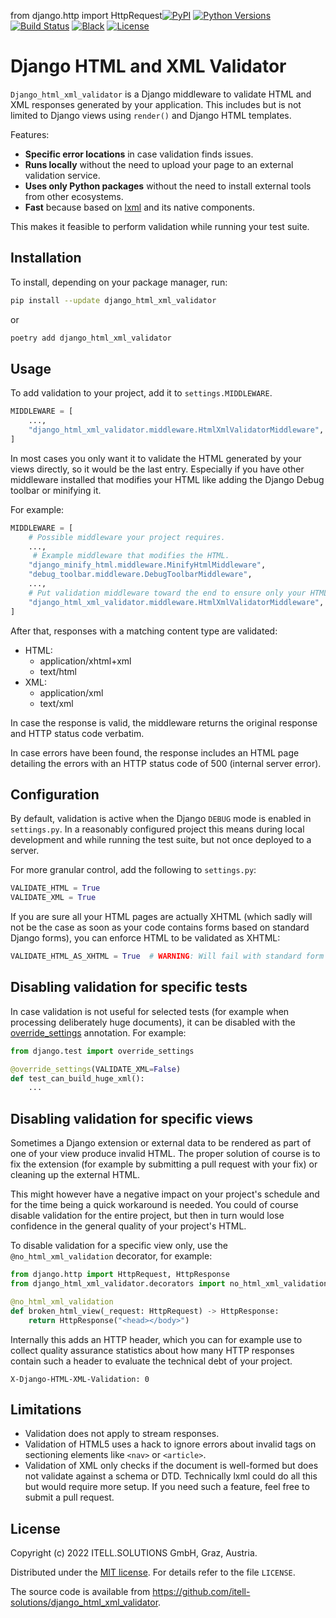 from django.http import HttpRequest[![PyPI](https://img.shields.io/pypi/v/django_html_xml_validator)](https://pypi.org/project/django_html_xml_validator/)
[![Python Versions](https://img.shields.io/pypi/pyversions/django_html_xml_validator.svg)](https://www.python.org/downloads/)
[![Build Status](https://github.com/itell-solutions/django_html_xml_validator/actions/workflows/build.yaml/badge.svg)](https://github.com/itell-solutions/django_html_xml_validator/actions/workflows/build.yaml)
[![Black](https://img.shields.io/badge/code%20style-black-000000.svg)](https://github.com/psf/black)
[![License](https://img.shields.io/github/license/itell-solutions/django_html_xml_validator)](https://opensource.org/licenses/MIT)

# Django HTML and XML Validator

`Django_html_xml_validator` is a Django middleware to validate HTML and XML
responses generated by your application. This includes but is not limited to
Django views using `render()` and Django HTML templates.

Features:

- **Specific error locations** in case validation finds issues.
- **Runs locally** without the need to upload your page to an external
  validation service.
- **Uses only Python packages** without the need to install external tools
  from other ecosystems.
- **Fast** because based on [lxml](https://lxml.de/) and its native components.

This makes it feasible to perform validation while running your test suite.

## Installation

To install, depending on your package manager, run:

```bash
pip install --update django_html_xml_validator
```

or

```bash
poetry add django_html_xml_validator
```

## Usage

To add validation to your project, add it to `settings.MIDDLEWARE`.

```python
MIDDLEWARE = [
    ...,
    "django_html_xml_validator.middleware.HtmlXmlValidatorMiddleware",
]
```

In most cases you only want it to validate the HTML generated by your views
directly, so it would be the last entry. Especially if you have other
middleware installed that modifies your HTML like adding the Django Debug
toolbar or minifying it.

For example:

```python
MIDDLEWARE = [
    # Possible middleware your project requires.
    ...,
     # Example middleware that modifies the HTML.
    "django_minify_html.middleware.MinifyHtmlMiddleware",
    "debug_toolbar.middleware.DebugToolbarMiddleware",
    ...,
    # Put validation middleware toward the end to ensure only your HTML/XML is validated.
    "django_html_xml_validator.middleware.HtmlXmlValidatorMiddleware",
]
```

After that, responses with a matching content type are validated:

- HTML:
  - application/xhtml+xml
  - text/html
- XML:
  - application/xml
  - text/xml

In case the response is valid, the middleware returns the original response
and HTTP status code verbatim.

In case errors have been found, the response includes an HTML page detailing
the errors with an HTTP status code of 500 (internal server error).

## Configuration

By default, validation is active when the Django `DEBUG` mode is enabled in
`settings.py`. In a reasonably configured project this means during local
development and while running the test suite, but not once deployed to a
server.

For more granular control, add the following to `settings.py`:

```python
VALIDATE_HTML = True
VALIDATE_XML = True
```

If you are sure all your HTML pages are actually XHTML (which sadly will not
be the case as soon as your code contains forms based on standard Django
forms), you can enforce HTML to be validated as XHTML:

```python
VALIDATE_HTML_AS_XHTML = True  # WARNING: Will fail with standard form templates
```

## Disabling validation for specific tests

In case validation is not useful for selected tests (for example when
processing deliberately huge documents), it can be disabled with the
[override_settings](https://docs.djangoproject.com/en/4.0/topics/testing/tools/#django.test.override_settings)
annotation. For example:

```python
from django.test import override_settings

@override_settings(VALIDATE_XML=False)
def test_can_build_huge_xml():
    ...
```

## Disabling validation for specific views

Sometimes a Django extension or external data to be rendered as part of one of
your view produce invalid HTML. The proper solution of course is to fix the
extension (for example by submitting a pull request with your fix) or cleaning
up the external HTML.

This might however have a negative impact on your project's schedule and for
the time being a quick workaround is needed. You could of course disable
validation for the entire project, but then in turn would lose confidence in
the general quality of your project's HTML.

To disable validation for a specific view only, use the
`@no_html_xml_validation` decorator, for example:

```python
from django.http import HttpRequest, HttpResponse
from django_html_xml_validator.decorators import no_html_xml_validation

@no_html_xml_validation
def broken_html_view(_request: HttpRequest) -> HttpResponse:
    return HttpResponse("<head></body>")
```

Internally this adds an HTTP header, which you can for example use to
collect quality assurance statistics about how many HTTP responses contain
such a header to evaluate the technical debt of your project.

```
X-Django-HTML-XML-Validation: 0
```

## Limitations

- Validation does not apply to stream responses.
- Validation of HTML5 uses a hack to ignore errors about invalid tags on
  sectioning elements like `<nav>` or `<article>`.
- Validation of XML only checks if the document is well-formed but does not
  validate against a schema or DTD. Technically lxml could do all this but
  would require more setup. If you need such a feature, feel free to submit a
  pull request.

## License

Copyright (c) 2022 ITELL.SOLUTIONS GmbH, Graz, Austria.

Distributed under the
[MIT license](https://en.wikipedia.org/wiki/MIT_License). For details refer to
the file `LICENSE`.

The source code is available from
<https://github.com/itell-solutions/django_html_xml_validator>.
